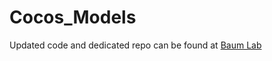# Cocos_Models

Updated code and dedicated repo can be found at [Baum Lab](https://github.com/baumlab/cocos)

